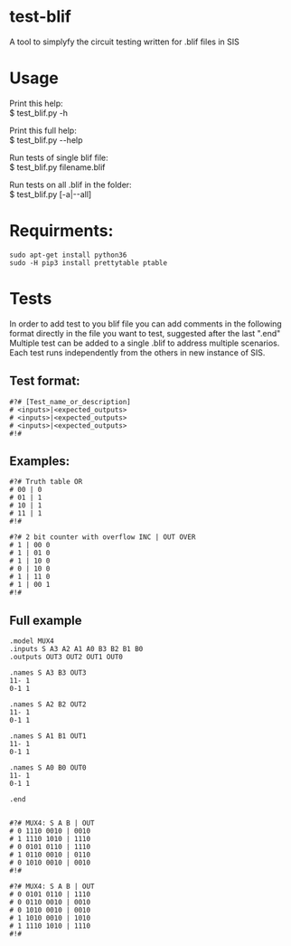 # test-blif
A tool to simplyfy the circuit testing written for .blif files in SIS

# Usage

Print this help:  
$ test_blif.py -h

Print this full help:  
$ test_blif.py --help

Run tests of single blif file:  
$ test_blif.py filename.blif

Run tests on all .blif in the folder:  
$ test_blif.py [-a|--all]

# Requirments:

    sudo apt-get install python36
    sudo -H pip3 install prettytable ptable

# Tests

In order to add test to you blif file you can add comments in the following format directly in the file you want to test, suggested after the last ".end"
Multiple test can be added to a single .blif to address multiple scenarios. Each test runs independently from the others in new instance of SIS.

## Test format:

    #?# [Test_name_or_description]
    # <inputs>|<expected_outputs>
    # <inputs>|<expected_outputs>
    # <inputs>|<expected_outputs>
    #!#

## Examples:

    #?# Truth table OR
    # 00 | 0
    # 01 | 1
    # 10 | 1
    # 11 | 1
    #!#

    #?# 2 bit counter with overflow INC | OUT OVER
    # 1 | 00 0
    # 1 | 01 0
    # 1 | 10 0
    # 0 | 10 0
    # 1 | 11 0
    # 1 | 00 1
    #!#

## Full example

    .model MUX4
    .inputs S A3 A2 A1 A0 B3 B2 B1 B0
    .outputs OUT3 OUT2 OUT1 OUT0

    .names S A3 B3 OUT3
    11- 1
    0-1 1

    .names S A2 B2 OUT2
    11- 1
    0-1 1

    .names S A1 B1 OUT1
    11- 1
    0-1 1

    .names S A0 B0 OUT0
    11- 1
    0-1 1

    .end


    #?# MUX4: S A B | OUT
    # 0 1110 0010 | 0010
    # 1 1110 1010 | 1110
    # 0 0101 0110 | 1110
    # 1 0110 0010 | 0110
    # 0 1010 0010 | 0010
    #!#

    #?# MUX4: S A B | OUT
    # 0 0101 0110 | 1110
    # 0 0110 0010 | 0010
    # 0 1010 0010 | 0010
    # 1 1010 0010 | 1010
    # 1 1110 1010 | 1110
    #!#
    
    
